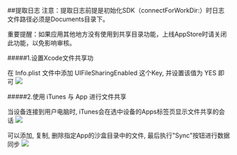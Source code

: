 ##提取日志
注意：提取日志前提是初始化SDK（connectForWorkDir:）时日志文件路径必须是Documents目录下。

重要提醒：如果应用其他地方没有使用到共享目录功能，上线AppStore时请关闭此功能，以免影响审核。

#####1.设置Xcode文件共享功  

在 Info.plist 文件中添加 UIFileSharingEnabled 这个Key, 并设置该值为 YES 即可
![](http://7xsvxe.com1.z0.glb.clouddn.com/infoplist.jpeg) 

#####2.使用 iTunes 与 App 进行文件共享

当设备连接到用户电脑时, iTunes会在选中设备的Apps标签页显示文件共享的会话
![](http://7xsvxe.com1.z0.glb.clouddn.com/1723306-09a873e3dcf88088.png.jpeg)

可以添加, 复制, 删除指定App的沙盒目录中的文件, 最后执行"Sync"按钮进行数据同步
![](http://7xsvxe.com1.z0.glb.clouddn.com/1723306-8762f28bafccc133.png.jpeg)
